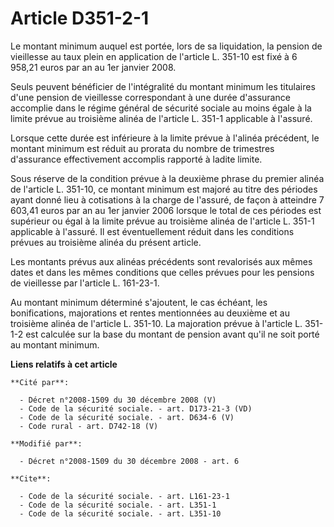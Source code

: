 # Article D351-2-1

Le montant minimum auquel est portée, lors de sa liquidation, la pension de vieillesse au taux plein en application de
l'article L. 351-10 est fixé à 6 958,21 euros par an au 1er janvier 2008. 

Seuls peuvent bénéficier de l'intégralité du montant minimum les titulaires d'une pension de vieillesse correspondant à une
durée d'assurance accomplie dans le régime général de sécurité sociale au moins égale à la limite prévue au troisième alinéa
de l'article L. 351-1 applicable à l'assuré. 

Lorsque cette durée est inférieure à la limite prévue à l'alinéa précédent, le montant minimum est réduit au prorata du
nombre de trimestres d'assurance effectivement accomplis rapporté à ladite limite. 

Sous réserve de la condition prévue à la deuxième phrase du premier alinéa de l'article L. 351-10, ce montant minimum est
majoré au titre des périodes ayant donné lieu à cotisations à la charge de l'assuré, de façon à atteindre 7 603,41 euros par
an au 1er janvier 2006 lorsque le total de ces périodes est supérieur ou égal à la limite prévue au troisième alinéa de
l'article L. 351-1 applicable à l'assuré. Il est éventuellement réduit dans les conditions prévues au troisième alinéa du
présent article. 

Les montants prévus aux alinéas précédents sont revalorisés aux mêmes dates et dans les mêmes conditions que celles prévues
pour les pensions de vieillesse par l'article L. 161-23-1.

Au montant minimum déterminé s'ajoutent, le cas échéant, les bonifications, majorations et rentes mentionnées au deuxième et
au troisième alinéa de l'article L. 351-10. La majoration prévue à l'article L. 351-1-2 est calculée sur la base du montant
de pension avant qu'il ne soit porté au montant minimum.

**Liens relatifs à cet article**

	**Cité par**:

	  - Décret n°2008-1509 du 30 décembre 2008 (V)
	  - Code de la sécurité sociale. - art. D173-21-3 (VD)
	  - Code de la sécurité sociale. - art. D634-6 (V)
	  - Code rural - art. D742-18 (V)

	**Modifié par**:

	  - Décret n°2008-1509 du 30 décembre 2008 - art. 6

	**Cite**:

	  - Code de la sécurité sociale. - art. L161-23-1
	  - Code de la sécurité sociale. - art. L351-1
	  - Code de la sécurité sociale. - art. L351-10
